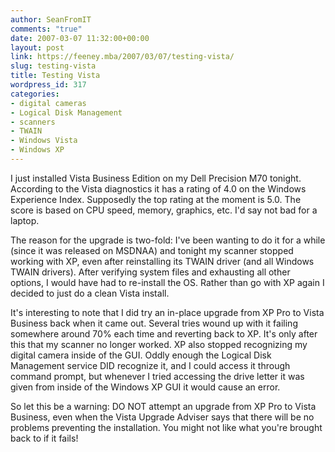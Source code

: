 ```yaml
---
author: SeanFromIT
comments: "true"
date: 2007-03-07 11:32:00+00:00
layout: post
link: https://feeney.mba/2007/03/07/testing-vista/
slug: testing-vista
title: Testing Vista
wordpress_id: 317
categories:
- digital cameras
- Logical Disk Management
- scanners
- TWAIN
- Windows Vista
- Windows XP
---
```


I just installed Vista Business Edition on my Dell Precision M70 tonight. According to the Vista diagnostics it has a rating of 4.0 on the Windows Experience Index. Supposedly the top rating at the moment is 5.0. The score is based on CPU speed, memory, graphics, etc. I'd say not bad for a laptop.  
  
The reason for the upgrade is two-fold: I've been wanting to do it for a while (since it was released on MSDNAA) and tonight my scanner stopped working with XP, even after reinstalling its TWAIN driver (and all Windows TWAIN drivers). After verifying system files and exhausting all other options, I would have had to re-install the OS. Rather than go with XP again I decided to just do a clean Vista install.  
  
It's interesting to note that I did try an in-place upgrade from XP Pro to Vista Business back when it came out. Several tries wound up with it failing somewhere around 70% each time and reverting back to XP. It's only after this that my scanner no longer worked. XP also stopped recognizing my digital camera inside of the GUI. Oddly enough the Logical Disk Management service DID recognize it, and I could access it through command prompt, but whenever I tried accessing the drive letter it was given from inside of the Windows XP GUI it would cause an error.  
  
So let this be a warning: DO NOT attempt an upgrade from XP Pro to Vista Business, even when the Vista Upgrade Adviser says that there will be no problems preventing the installation. You might not like what you're brought back to if it fails!
